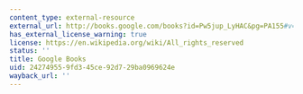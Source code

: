 ```yaml
---
content_type: external-resource
external_url: http://books.google.com/books?id=Pw5jup_LyHAC&pg=PA155#v=onepage
has_external_license_warning: true
license: https://en.wikipedia.org/wiki/All_rights_reserved
status: ''
title: Google Books
uid: 24274955-9fd3-45ce-92d7-29ba0969624e
wayback_url: ''
---
```

